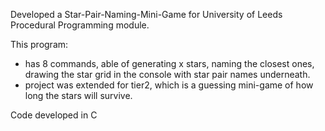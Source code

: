 Developed a Star-Pair-Naming-Mini-Game
for University of Leeds Procedural Programming module.

This program:
- has 8 commands, able of generating x stars, naming the closest ones,
  drawing the star grid in the console with star pair names underneath.
- project was extended for tier2, which is a guessing mini-game of how
  long the stars will survive.

Code developed in C

